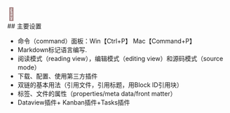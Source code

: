  <div style="font-size: 28px;color:#A27E7E"> 🍳 </div>
## 主要设置

- 命令（command）面板：Win【Ctrl+P】 Mac【Command+P】
- Markdown标记语言编写.
- 阅读模式（reading view），编辑模式（editing view）和源码模式（source mode）
- 下载、配置、使用第三方插件
- 双链的基本用法（引用文件，引用标题，用Block ID引用块）
- 标签、文件的属性（properties/meta data/front matter）
- Dataview插件+ Kanban插件+Tasks插件